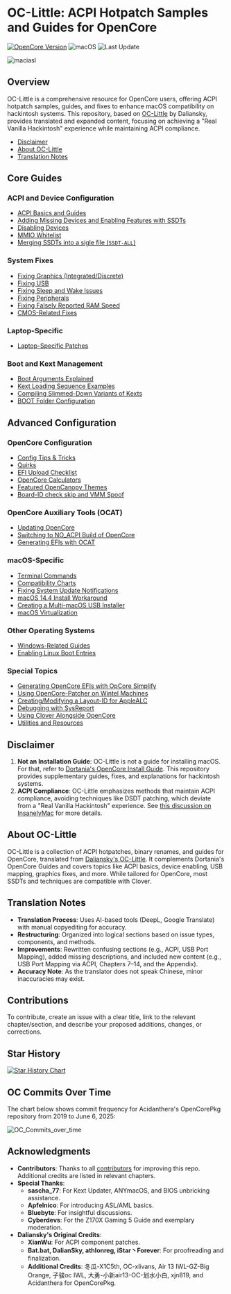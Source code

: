 

# OC-Little: ACPI Hotpatch Samples and Guides for OpenCore

[![OpenCore Version](https://img.shields.io/badge/Supported_OpenCore_Version:-≤1.0.5-success.svg)](https://github.com/acidanthera/OpenCorePkg)
![macOS](https://img.shields.io/badge/Supported_macOS:-≤26b2-white.svg)
![Last Update](https://img.shields.io/badge/Last_Update_(yy/mm/dd):-25.07.09-blueviolet.svg)

![maciasl](https://user-images.githubusercontent.com/76865553/179583184-5efe6546-9f3a-4899-bdc1-5e9ec5a2927e.png)

## Overview

OC-Little is a comprehensive resource for OpenCore users, offering ACPI hotpatch samples, guides, and fixes to enhance macOS compatibility on hackintosh systems. This repository, based on [OC-Little](https://github.com/daliansky/OC-little) by Daliansky, provides translated and expanded content, focusing on achieving a "Real Vanilla Hackintosh" experience while maintaining ACPI compliance.

- [Disclaimer](#disclaimer)
- [About OC-Little](#about-oc-little)
- [Translation Notes](#translation-notes)

## Core Guides

### ACPI and Device Configuration
- [ACPI Basics and Guides](/00_ACPI/README.md)
- [Adding Missing Devices and Enabling Features with SSDTs](/01_Adding_missing_Devices_and_enabling_Features/README.md)
- [Disabling Devices](/02_Disabling_Devices/README.md)
- [MMIO Whitelist](/12_MMIO_Whitelist/README.md)
- [Merging SSDTs into a sigle file (`SSDT-ALL`)](/00_ACPI/SSDT-ALL)

### System Fixes
- [Fixing Graphics (Integrated/Discrete)](/11_Graphics/README.md)
- [Fixing USB](/03_USB_Fixes/README.md)
- [Fixing Sleep and Wake Issues](/04_Fixing_Sleep_and_Wake_Issues/README.md)
- [Fixing Peripherals](/13_Peripherals/README.md)
- [Fixing Falsely Reported RAM Speed](/15_RAM/README.md)
- [CMOS-Related Fixes](/06_CMOS-related_Fixes/README.md)

### Laptop-Specific
- [Laptop-Specific Patches](/05_Laptop-specific_Patches/README.md)

### Boot and Kext Management
- [Boot Arguments Explained](/H_Boot-args/README.md)
- [Kext Loading Sequence Examples](/10_Kexts_Loading_Sequence_Examples/README.md)
- [Compiling Slimmed-Down Variants of Kexts](/J_Compiling_Kexts/README.md)
- [BOOT Folder Configuration](/07_BOOT_Folder/README.md)

## Advanced Configuration

### OpenCore Configuration
- [Config Tips & Tricks](/A_Config_Tips_and_Tricks/README.md)
- [Quirks](/08_Quirks/README.md)
- [EFI Upload Checklist](/M_EFI_Upload_Chklst/README.md)
- [OpenCore Calculators](/B_OC_Calculators/README.md)
- [Featured OpenCanopy Themes](/T_Themes/README.md)
- [Board-ID check skip and VMM Spoof](/09_Board-ID_VMM-Spoof/README.md)

### OpenCore Auxiliary Tools (OCAT)
- [Updating OpenCore](/D_Updating_OpenCore/README.md)
- [Switching to NO_ACPI Build of OpenCore](/O_OC_NO_ACPI/README.md)
- [Generating EFIs with OCAT](/F_Desktop_EFIs/README.md)

### macOS-Specific
- [Terminal Commands](/Terminal_Commands.md#readme)
- [Compatibility Charts](/E_Compatibility_Charts/README.md)
- [Fixing System Update Notifications](/S_System_Updates/README.md)
- [macOS 14.4 Install Workaround](/W_Workarounds/README.md)
- [Creating a Multi-macOS USB Installer](/U_USB_Multi_installer/README.md)
- [macOS Virtualization](/V_Virtualization/README.md)

### Other Operating Systems
- [Windows-Related Guides](/I_Windows/README.md)
- [Enabling Linux Boot Entries](/G_Linux/README.md)

### Special Topics
- [Generating OpenCore EFIs with OpCore Simplify](/P_OpCore_Simplify/README.md)
- [Using OpenCore-Patcher on Wintel Machines](/14_OCLP_Wintel/README.md)
- [Creating/Modifying a Layout-ID for AppleALC](/L_ALC_Layout-ID/README.md)
- [Debugging with SysReport](/K_Debugging/README.md)
- [Using Clover Alongside OpenCore](/R_BootloaderChooser/README.md)
- [Utilities and Resources](/C_Utilities_and_Resources/README.md)

## Disclaimer

1. **Not an Installation Guide**: OC-Little is not a guide for installing macOS. For that, refer to [Dortania's OpenCore Install Guide](https://dortania.github.io/OpenCore-Install-Guide/). This repository provides supplementary guides, fixes, and explanations for hackintosh systems.
2. **ACPI Compliance**: OC-Little emphasizes methods that maintain ACPI compliance, avoiding techniques like DSDT patching, which deviate from a "Real Vanilla Hackintosh" experience. See [this discussion on InsanelyMac](https://www.insanelymac.com/forum/topic/352881-when-is-rebaseregions-necessary/#comment-2790870) for more details.

## About OC-Little

OC-Little is a collection of ACPI hotpatches, binary renames, and guides for OpenCore, translated from [Daliansky's OC-Little](https://github.com/daliansky/OC-little). It complements Dortania's OpenCore Guides and covers topics like ACPI basics, device enabling, USB mapping, graphics fixes, and more. While tailored for OpenCore, most SSDTs and techniques are compatible with Clover.

## Translation Notes

- **Translation Process**: Uses AI-based tools (DeepL, Google Translate) with manual copyediting for accuracy.
- **Restructuring**: Organized into logical sections based on issue types, components, and methods.
- **Improvements**: Rewritten confusing sections (e.g., ACPI, USB Port Mapping), added missing descriptions, and included new content (e.g., USB Port Mapping via ACPI, Chapters 7–14, and the Appendix).
- **Accuracy Note**: As the translator does not speak Chinese, minor inaccuracies may exist.

## Contributions

To contribute, create an issue with a clear title, link to the relevant chapter/section, and describe your proposed additions, changes, or corrections.

## Star History

<a href="https://star-history.com/#5T33Z0/OC-Little-Translated&Date">
 <picture>
   <source media="(prefers-color-scheme: dark)" srcset="https://api.star-history.com/svg?repos=5T33Z0/OC-Little-Translated&type=Date&theme=dark" />
   <source media="(prefers-color-scheme: light)" srcset="https://api.star-history.com/svg?repos=5T33Z0/OC-Little-Translated&type=Date" />
   <img alt="Star History Chart" src="https://api.star-history.com/svg?repos=5T33Z0/OC-Little-Translated&type=Date" />
 </picture>
</a>

## OC Commits Over Time

The chart below shows commit frequency for Acidanthera's OpenCorePkg repository from 2019 to June 6, 2025:

![OC_Commits_over_time](https://github.com/user-attachments/assets/a0481685-3bd4-43a3-8719-66d739f35538)

## Acknowledgments

- **Contributors**: Thanks to all [contributors](https://github.com/5T33Z0/OC-Little-Translated/graphs/contributors) for improving this repo. Additional credits are listed in relevant chapters.
- **Special Thanks**:
  - **sascha_77**: For Kext Updater, ANYmacOS, and BIOS unbricking assistance.
  - **Apfelnico**: For introducing ASL/AML basics.
  - **Bluebyte**: For insightful discussions.
  - **Cyberdevs**: For the Z170X Gaming 5 Guide and exemplary moderation.
- **Daliansky's Original Credits**:
  - **XianWu**: For ACPI component patches.
  - **Bat.bat, DalianSky, athlonreg, iStar丶Forever**: For proofreading and finalization.
  - **Additional Credits**: 冬瓜-X1C5th, OC-xlivans, Air 13 IWL-GZ-Big Orange, 子骏oc IWL, 大勇-小新air13-OC-划水小白, xjn819, and Acidanthera for OpenCorePkg.

